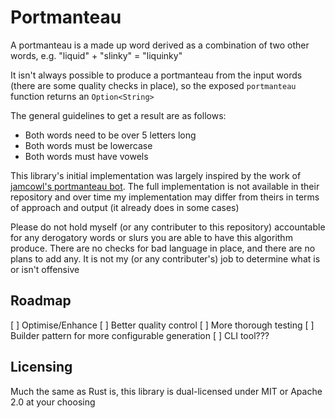 # Portmanteau

A portmanteau is a made up word derived as a combination of two other words, e.g. "liquid" + "slinky" = "liquinky"

It isn't always possible to produce a portmanteau from the input words (there are some quality checks in place), so the exposed `portmanteau` function returns an `Option<String>`

The general guidelines to get a result are as follows:
* Both words need to be over 5 letters long
* Both words must be lowercase
* Both words must have vowels

This library's initial implementation was largely inspired by the work of [jamcowl's portmanteau bot](https://github.com/jamcowl/PORTMANTEAU-BOT).
The full implementation is not available in their repository and over time my implementation may differ from theirs in terms of approach and output (it already does in some cases)

Please do not hold myself (or any contributer to this repository) accountable for any derogatory words or slurs you are able to have this algorithm produce.
There are no checks for bad language in place, and there are no plans to add any.
It is not my (or any contributer's) job to determine what is or isn't offensive

## Roadmap

[ ] Optimise/Enhance
[ ] Better quality control
[ ] More thorough testing
[ ] Builder pattern for more configurable generation
[ ] CLI tool???

## Licensing

Much the same as Rust is, this library is dual-licensed under MIT or Apache 2.0 at your choosing
